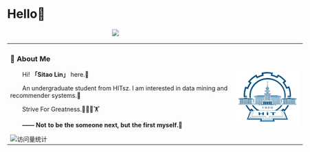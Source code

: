 # Hello🙋
<div align="center">

  <!-- dynamic typing effect 动态打字效果 -->
  <div>
    <a href="https://github.com/hellolst23/">
      <img src="https://readme-typing-svg.demolab.com?font=Fira+Code&pause=1000&width=435&lines=Hello!;welcome to my homepage!;enjoy your day!&center=true&size=27" />
    </a>
  </div>

</div>
<div align="center">
  <!-- profile logo 个人资料徽标 -->
  <table style="width: 200%;">

<tr><td>

### 🫡 About Me

<img align="right" width="150" src="https://github.com/hellolst23/hellolst23/blob/main/asset/images/hit.png" />

<p>&emsp;&emsp;Hi! <strong>「Sitao Lin」</strong> here.👋</p>
<p>&emsp;&emsp;An undergraduate student from HITsz. I am interested in data mining and recommender systems.📖</p>
<p>&emsp;&emsp;Strive For Greatness.🏀🏊‍♂️🏋</p>
<p>&emsp;&emsp;<strong>—— Not to be the someone next, but the first myself.👑</strong></p>
<!-- profile logo 个人资料徽标 -->
  <div>
    <!-- visitor -->
    <img src="https://komarev.com/ghpvc/?username=hellolst&label=Views&color=orange&style=flat" alt="访问量统计" />&emsp;
  </div>
</td></tr>

  </table>
</div>

